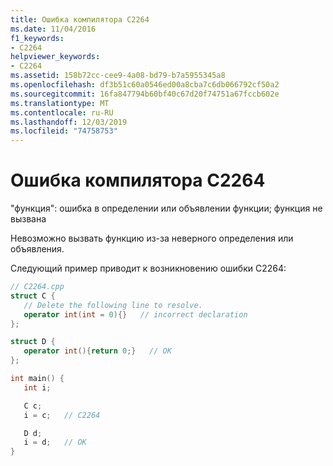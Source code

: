 ```yaml
---
title: Ошибка компилятора C2264
ms.date: 11/04/2016
f1_keywords:
- C2264
helpviewer_keywords:
- C2264
ms.assetid: 158b72cc-cee9-4a08-bd79-b7a5955345a8
ms.openlocfilehash: df3b51c60a0546ed00a8cba7c6db066792cf50a2
ms.sourcegitcommit: 16fa847794b60bf40c67d20f74751a67fccb602e
ms.translationtype: MT
ms.contentlocale: ru-RU
ms.lasthandoff: 12/03/2019
ms.locfileid: "74758753"
---
```

# <a name="compiler-error-c2264"></a>Ошибка компилятора C2264

"функция": ошибка в определении или объявлении функции; функция не вызвана

Невозможно вызвать функцию из-за неверного определения или объявления.

Следующий пример приводит к возникновению ошибки C2264:

```cpp
// C2264.cpp
struct C {
   // Delete the following line to resolve.
   operator int(int = 0){}   // incorrect declaration
};

struct D {
   operator int(){return 0;}   // OK
};

int main() {
   int i;

   C c;
   i = c;   // C2264

   D d;
   i = d;   // OK
}
```
